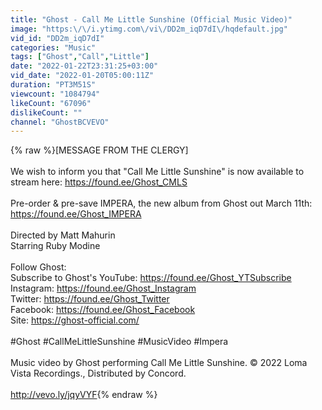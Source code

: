 ```yaml
---
title: "Ghost - Call Me Little Sunshine (Official Music Video)"
image: "https:\/\/i.ytimg.com\/vi\/DD2m_iqD7dI\/hqdefault.jpg"
vid_id: "DD2m_iqD7dI"
categories: "Music"
tags: ["Ghost","Call","Little"]
date: "2022-01-22T23:31:25+03:00"
vid_date: "2022-01-20T05:00:11Z"
duration: "PT3M51S"
viewcount: "1084794"
likeCount: "67096"
dislikeCount: ""
channel: "GhostBCVEVO"
---
```

{% raw %}[MESSAGE FROM THE CLERGY]<br /><br />We wish to inform you that &quot;Call Me Little Sunshine&quot; is now available to stream here: <a rel="nofollow" target="blank" href="https://found.ee/Ghost_CMLS">https://found.ee/Ghost_CMLS</a><br /><br />Pre-order &amp; pre-save IMPERA, the new album from Ghost out March 11th: <a rel="nofollow" target="blank" href="https://found.ee/Ghost_IMPERA">https://found.ee/Ghost_IMPERA</a><br /><br />Directed by Matt Mahurin<br />Starring Ruby Modine<br /><br />Follow Ghost:<br />Subscribe to Ghost's YouTube: <a rel="nofollow" target="blank" href="https://found.ee/Ghost_YTSubscribe">https://found.ee/Ghost_YTSubscribe</a><br />Instagram: <a rel="nofollow" target="blank" href="https://found.ee/Ghost_Instagram">https://found.ee/Ghost_Instagram</a><br />Twitter: <a rel="nofollow" target="blank" href="https://found.ee/Ghost_Twitter">https://found.ee/Ghost_Twitter</a><br />Facebook: <a rel="nofollow" target="blank" href="https://found.ee/Ghost_Facebook">https://found.ee/Ghost_Facebook</a><br />Site: <a rel="nofollow" target="blank" href="https://ghost-official.com/">https://ghost-official.com/</a><br /><br />#Ghost #CallMeLittleSunshine #MusicVideo #Impera<br /><br />Music video by Ghost performing Call Me Little Sunshine. © 2022 Loma Vista Recordings., Distributed by Concord.<br /><br /><a rel="nofollow" target="blank" href="http://vevo.ly/jqyVYF">http://vevo.ly/jqyVYF</a>{% endraw %}
